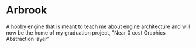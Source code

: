 # Arbrook
A hobby engine that is meant to teach me about engine architecture
and will now be the home of my graduation project, "Near 0 cost Graphics Abstraction layer"
